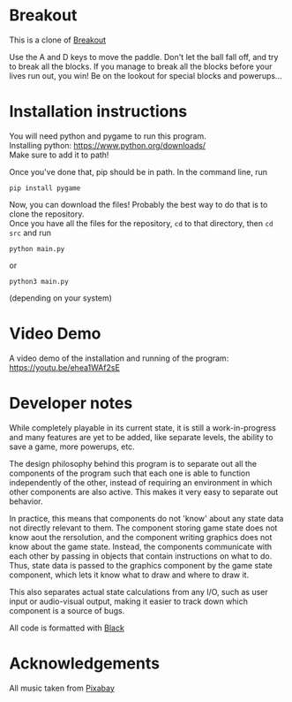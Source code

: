 # Breakout

This is a clone of [Breakout](https://en.wikipedia.org/wiki/Breakout_(video_game))

Use the A and D keys to move the paddle. Don't let the ball fall off, and try to break all the blocks. If you manage to break all the blocks before your lives run out, you win! Be on the lookout for special blocks and powerups...

# Installation instructions
You will need python and pygame to run this program.  
Installing python: https://www.python.org/downloads/  
Make sure to add it to path!  

Once you've done that, pip should be in path. In the command line, run  
```
pip install pygame
```

Now, you can download the files! Probably the best way to do that is to clone the repository.   
Once you have all the files for the repository, `cd` to that directory, then `cd src` and run  

```
python main.py
```
or
```
python3 main.py
```
(depending on your system)

# Video Demo
A video demo of the installation and running of the program:  
https://youtu.be/ehea1WAf2sE

# Developer notes

While completely playable in its current state, it is still a work-in-progress and many features are yet to be added, like separate levels, the ability to save a game, more powerups, etc. 

The design philosophy behind this program is to separate out all the components of the program such that each one is able to function independently of the other, instead of requiring an environment in which other components are also active. This makes it very easy to separate out behavior. 

In practice, this means that components do not 'know' about any state data not directly relevant to them. The component storing game state does not know aout the rersolution, and the component writing graphics does not know about the game state. Instead, the components communicate with each other by passing in objects that contain instructions on what to do. Thus, state data is passed to the graphics component by the game state component, which lets it know what to draw and where to draw it.

This also separates actual state calculations from any I/O, such as user input or audio-visual output, making it easier to track down which component is a source of bugs.

All code is formatted with [Black](https://pypi.org/project/black/)

# Acknowledgements
All music taken from [Pixabay](https://pixabay.com/music/search/genre/video%20games/)